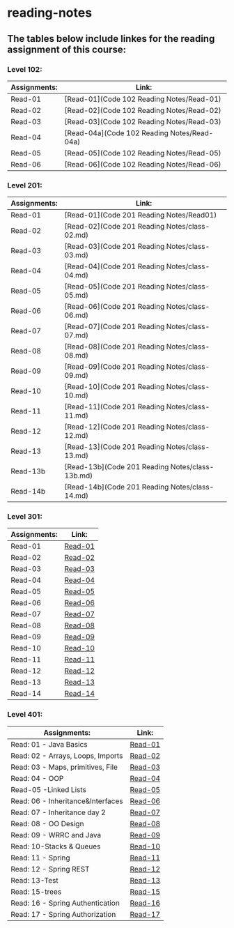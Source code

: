 # reading-notes
## **The tables below include linkes for the reading assignment of this course:** 

### Level 102:

|  **Assignments:**  |                 **Link:**                 |
|--------------------|-------------------------------------------|
|  Read-01           |[Read-01](Code 102 Reading Notes/Read-01)  |
|  Read-02           |[Read-02](Code 102 Reading Notes/Read-02)  |
|  Read-03           |[Read-03](Code 102 Reading Notes/Read-03)  |
|  Read-04           |[Read-04a](Code 102 Reading Notes/Read-04a)|
|  Read-05           |[Read-05](Code 102 Reading Notes/Read-05)  |
|  Read-06           |[Read-06](Code 102 Reading Notes/Read-06)  |

### Level 201:

|  **Assignments:**  |                    **Link:**                   |
|--------------------|------------------------------------------------|
|  Read-01           |[Read-01](Code 201 Reading Notes/Read01)        |
|  Read-02           |[Read-02](Code 201 Reading Notes/class-02.md)   |
|  Read-03           |[Read-03](Code 201 Reading Notes/class-03.md)   |
|  Read-04           |[Read-04](Code 201 Reading Notes/class-04.md)   |
|  Read-05           |[Read-05](Code 201 Reading Notes/class-05.md)   |
|  Read-06           |[Read-06](Code 201 Reading Notes/class-06.md)   |
|  Read-07           |[Read-07](Code 201 Reading Notes/class-07.md)   |
|  Read-08           |[Read-08](Code 201 Reading Notes/class-08.md)   |
|  Read-09           |[Read-09](Code 201 Reading Notes/class-09.md)   |
|  Read-10           |[Read-10](Code 201 Reading Notes/class-10.md)   |
|  Read-11           |[Read-11](Code 201 Reading Notes/class-11.md)   |
|  Read-12           |[Read-12](Code 201 Reading Notes/class-12.md)   |
|  Read-13           |[Read-13](Code 201 Reading Notes/class-13.md)   |
|  Read-13b          |[Read-13b](Code 201 Reading Notes/class-13b.md) |
|  Read-14b          |[Read-14b](Code 201 Reading Notes/class-14.md)  |


### Level 301:

|  **Assignments:**  |           **Link:**          |
|--------------------|------------------------------|
|  Read-01           |[Read-01](Code-301/class01)   |
|  Read-02           |[Read-02](Code-301/class02)   |
|  Read-03           |[Read-03](Code-301/class03)   |
|  Read-04           |[Read-04](Code-301/class04)   |
|  Read-05           |[Read-05](Code-301/class05)   |
|  Read-06           |[Read-06](Code-301/class06)   |
|  Read-07           |[Read-07](Code-301/class07)   |
|  Read-08           |[Read-08](Code-301/class08)   |
|  Read-09           |[Read-09](Code-301/class09)   |
|  Read-10           |[Read-10](Code-301/class10)   |
|  Read-11           |[Read-11](Code-301/class11)   |
|  Read-12           |[Read-12](Code-301/class12)   |
|  Read-13           |[Read-13](Code-301/class13)   |
|  Read-14           |[Read-14](Code-301/class14)   |


### Level 401:

|  **Assignments:**               |           **Link:**         |
|---------------------------------|-----------------------------|
|Read: 01 - Java Basics           |[Read-01](Code-401/class01)  |
|Read: 02 - Arrays, Loops, Imports|[Read-02](Code-401/class02)  |
|Read: 03 - Maps, primitives, File|[Read-03](Code-401/class03)  |
|Read: 04 - OOP                   |[Read-04](Code-401/class04)  |
|Read-05 -Linked Lists            |[Read-05](Code-401/class05)  |
|Read: 06 - Inheritance&Interfaces|[Read-06](Code-401/class06)  |
|Read: 07 - Inheritance day 2	  |[Read-07](Code-401/class07)  |
|Read: 08 - OO Design             |[Read-08](Code-401/class08)  |
|Read: 09 - WRRC and Java         |[Read-09](Code-401/class09)  |
|Read: 10-Stacks & Queues         |[Read-10](Code-401/class10)  |
|Read: 11 - Spring                |[Read-11](Code-401/class11)  |
|Read: 12 - Spring REST           |[Read-12](Code-401/class12)  |
|Read: 13-Test                    |[Read-13](Code-401/class13)  |
|Read: 15-trees                   |[Read-15](Code-401/class15)  |
|Read: 16 - Spring Authentication |[Read-16](Code-401/class16)  |
|Read: 17 - Spring Authorization  |[Read-17](Code-401/class17)  |
